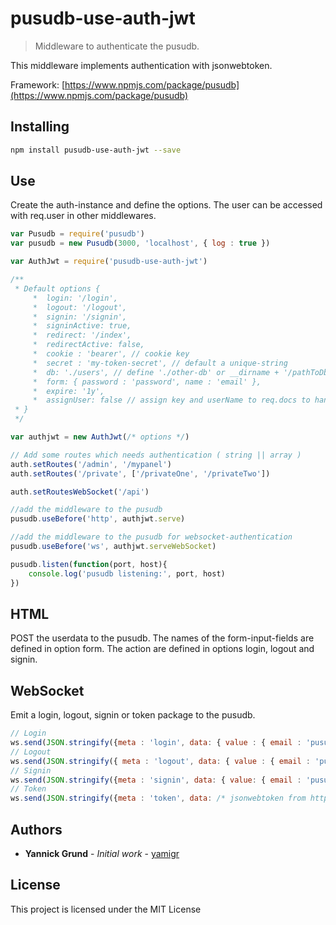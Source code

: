# pusudb-use-auth-jwt

> Middleware to authenticate the pusudb.

This middleware implements authentication with jsonwebtoken.

Framework: [https://www.npmjs.com/package/pusudb](https://www.npmjs.com/package/pusudb)

<a name="installing"></a>
## Installing

```sh
npm install pusudb-use-auth-jwt --save
```

## Use
Create the auth-instance and define the options. The user can be accessed with req.user in other middlewares.

```js
var Pusudb = require('pusudb')
var pusudb = new Pusudb(3000, 'localhost', { log : true })

var AuthJwt = require('pusudb-use-auth-jwt')

/**
 * Default options {
     *  login: '/login',
     *  logout: '/logout',
     *  signin: '/signin',
     *  signinActive: true,
     *  redirect: '/index',
     *  redirectActive: false,
     *  cookie : 'bearer', // cookie key
     *  secret : 'my-token-secret', // default a unique-string
     *  db: './users', // define './other-db' or __dirname + '/pathToDb/users'
     *  form: { password : 'password', name : 'email' },
     *  expire: '1y',
     *  assignUser: false // assign key and userName to req.docs to handle it in the response
 * }
 */

var authjwt = new AuthJwt(/* options */) 

// Add some routes which needs authentication ( string || array )
auth.setRoutes('/admin', '/mypanel')
auth.setRoutes('/private', ['/privateOne', '/privateTwo'])

auth.setRoutesWebSocket('/api')

//add the middleware to the pusudb
pusudb.useBefore('http', authjwt.serve)

//add the middleware to the pusudb for websocket-authentication
pusudb.useBefore('ws', authjwt.serveWebSocket)

pusudb.listen(function(port, host){
    console.log('pusudb listening:', port, host)
})
```

## HTML

POST the userdata to the pusudb. The names of the form-input-fields are defined in option form. The action are defined in options login, logout and signin.

## WebSocket

Emit a login, logout, signin or token package to the pusudb.

```js
// Login
ws.send(JSON.stringify({meta : 'login', data: { value : { email : 'pusu@pusu.com', password: '1234'}}} ));
// Logout
ws.send(JSON.stringify({ meta : 'logout', data: { value : { email : 'pusu@pusu.com', password: '1234'}}}));
// Signin
ws.send(JSON.stringify({meta : 'signin', data: { value: { email : 'pusu@pusu.com', password: '1234'}}}));
// Token
ws.send(JSON.stringify({meta : 'token', data: /* jsonwebtoken from http-cookie, check options */));
``` 


<a name="authors"></a>

## Authors

* **Yannick Grund** - *Initial work* - [yamigr](https://github.com/yamigr)

<a name="license"></a>

## License

This project is licensed under the MIT License

